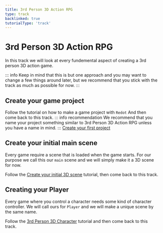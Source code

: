 ```yaml
---
title: 3rd Person 3D Action RPG
type: track
backlinked: true
tutorialType: 'track'
---
```


# 3rd Person 3D Action RPG

In this track we will look at every fundemental aspect of creating a 3rd person 3D action game.

::: info
Keep in mind that this is but one approach and you may want to change a few things around later, but we recommend that you stick with the track as much as possible for now.
:::

## Create your game project
Follow the tutorial on how to make a game project with `Redot` And then come back to this track.
::: info recommendation
We recommend that you name your project something similar to 3rd Person 3D Action RPG
unless you have a name in mind.
:::
[Create your first project](/pages/tutorials/create-your-first-project)

## Create your initial main scene
Every game require a scene that is loaded when the game starts. For our purpose we call
this our `main` scene and we will simply make it a 3D scene for now.

Follow the [Create your initial 3D scene](/pages/tutorials/set-up-initial-3d-scene) tutorial, then come back to this track.

## Creating your Player
Every game where you control a character needs some kind of character controller.
We will call ours for `Player` and we will make a unique scene by the same name.

Follow the [3rd Person 3D Character](/pages/tutorials/character_controller_3d_3rdp)
tutorial and then come back to this track.
